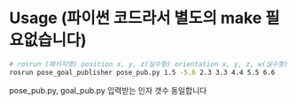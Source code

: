 # Usage (파이썬 코드라서 별도의 make 필요없습니다)

```bash
# rosrun (패키지명) position x, y, z(실수형) orientation x, y, z, w(실수형)
rosrun pose_goal_publisher pose_pub.py 1.5 -5.6 2.3 3.3 4.4 5.5 6.6
```

pose_pub.py, goal_pub.py 입력받는 인자 갯수 동일합니다
